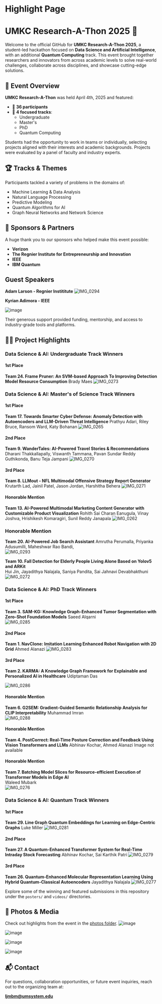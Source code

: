 # Highlight Page

# UMKC Research-A-Thon 2025 🎉
Welcome to the official GitHub for **UMKC Research-A-Thon 2025**, a student-led hackathon focused on **Data Science and Artificial Intelligence**, with an additional **Quantum Computing** track. This event brought together researchers and innovators from across academic levels to solve real-world challenges, collaborate across disciplines, and showcase cutting-edge solutions.

## 🚀 Event Overview

**UMKC Research-A-Thon** was held April 4th, 2025 and featured:

- 👥 **36 participants**
- 🧠 **4 focused tracks**:
  - Undergraduate
  - Master's
  - PhD
  - Quantum Computing

Students had the opportunity to work in teams or individually, selecting projects aligned with their interests and academic backgrounds. Projects were evaluated by a panel of faculty and industry experts.

## 🏆 Tracks & Themes

Participants tackled a variety of problems in the domains of:

- Machine Learning & Data Analysis
- Natural Language Processing
- Predictive Modeling
- Quantum Algorithms for AI
- Graph Neural Networks and Network Science

## 🤝 Sponsors & Partners

A huge thank you to our sponsors who helped make this event possible:

- **Verizon**
- **The Regnier Institute for Entrepreneurship and Innovation**
- **IEEE**
- **IBM Quantum**

## Guest Speakers
**Adam Larson - Regnier Instititute** 
![IMG_0294](https://github.com/user-attachments/assets/d607834a-79fe-4348-bc2d-f9d8bd5fb090)

**Kyrian Adimora - IEEE**  
  
![image](https://github.com/user-attachments/assets/77809e29-f852-4104-88ac-febcd6baf538)




Their generous support provided funding, mentorship, and access to industry-grade tools and platforms.

## 🧑‍💻 Project Highlights

### Data Science & AI: Undergraduate Track Winners
#### 1st Place
**Team 24. Frame Pruner: An SVM-based Approach To Improving Detection Model Resource Consumption**
Brady Maes
![IMG_0273](https://github.com/user-attachments/assets/5bc1e3bb-ee55-4036-aea4-9b595e31c49f)


### Data Science & AI: Master's of Science Track Winners
#### 1st Place
**Team 17. Towards Smarter Cyber Defense: Anomaly Detection with Autoencoders and LLM-Driven Threat Intelligence**
Prathyu Adari, Riley Bruce, Ransom Ward, Katy Bohanan
![IMG_0265](https://github.com/user-attachments/assets/5fa28ded-f4da-4dd7-af1b-dd0597de43d5)



#### 2nd Place
**Team 9. WanderTales: AI-Powered Travel Stories & Recommendations**
Dharani Thakkallapally, Viswanth Tammana, Pavan Sundar Reddy Guthikonda,  Banu Teja Jampani 
![IMG_0270](https://github.com/user-attachments/assets/9fd8d964-8e13-479b-8bb8-60c48677d7c7)


#### 3rd Place
**Team 8. LLMout - NFL Multimodal Offensive Strategy Report Generator**
Krutarth Lad, Jainil Patel, Jason Jordan, Harshitha Behera
![IMG_0271](https://github.com/user-attachments/assets/ec4b15bd-946c-4a57-9b9e-f01d5e1594ac)


#### Honorable Mention
**Team 13. AI-Powered Multimodal Marketing Content Generator with Customizable Product Visualization**
Rohith Sai Charan Eanugula, Vinay  Joshva, Hrishikesh Komaragiri, Sunil Reddy Janapala 
![IMG_0262](https://github.com/user-attachments/assets/4f35c9eb-5a01-4dd2-bed3-d0c12307d025)

### Honorable Mention
**Team 20. AI-Powered Job Search Assistant**
Amrutha Perumalla, Priyanka Adusumilli, Maheshwar Rao Bandi,  
![IMG_0293](https://github.com/user-attachments/assets/da3f6976-e7ac-4707-85f9-550231dcd3fe)


**Team 10. Fall Detection for Elderly People Living Alone Based on Yolov5 and ARKit**	
Hui Jin,  Jayadithya Nalajala, Saniya Pandita, Sai Jahnavi Devabhakthuni
![IMG_0272](https://github.com/user-attachments/assets/e6807913-b84b-45ba-a177-7d71781f4a75)



### Data Science & AI: PhD Track Winners
#### 1st Place
**Team 3. SAM-KG: Knowledge Graph-Enhanced Tumor Segmentation with Zero-Shot Foundation Models**
Saeed Alqarni  
![IMG_0285](https://github.com/user-attachments/assets/4019ee8b-1e26-4c7f-aa92-02d3c811f2a8)

#### 2nd Place
**Team 1. NavClone: Imitation Learning Enhanced Robot Navigation with 2D Grid**
Ahmed Alanazi
![IMG_0283](https://github.com/user-attachments/assets/8024abcf-77da-4b4b-a1c2-0b86a15ad2b2)


#### 3rd Place
**Team 2. KARMA: A Knowledge Graph Framework for Explainable and Personalized AI in Healthcare**
Udiptaman Das  
  
![IMG_0286](https://github.com/user-attachments/assets/7082d98f-84b9-4fe5-a97c-6a9534842042)

#### Honorable Mention
**Team 6. G2SEM: Gradient-Guided Semantic Relationship Analysis for CLIP Interpretability**
Muhammad Imran  
![IMG_0288](https://github.com/user-attachments/assets/ee718fcd-cdb5-4136-96b4-ae3222a68bb7)

#### Honorable Mention
**Team 4. PostCorrect: Real-Time Posture Correction and Feedback Using Vision Transformers and LLMs**
Abhinav Kochar, Ahmed Alanazi
Image not available

#### Honorable Mention
**Team 7. Batching Model Slices for Resource-efficient Execution of Transformer Models in Edge AI**  
Waleed Mubark  
![IMG_0276](https://github.com/user-attachments/assets/6ed96bc9-65a7-4e66-b2c3-ed5aac18dedc)


### Data Science & AI: Quantum Track Winners
#### 1st Place
**Team 29. Line Graph Quantum Embeddings for Learning on Edge-Centric Graphs**
Luke Miller
![IMG_0281](https://github.com/user-attachments/assets/2f5878d4-3127-433a-b5a6-8c38e67b0d48)


#### 2nd Place
**Team 27. A Quantum-Enhanced Transformer System for Real-Time Intraday Stock Forecasting**
Abhinav Kochar, Sai Karthik Patri
![IMG_0279](https://github.com/user-attachments/assets/3be9c0db-8e49-4ab7-b5bc-70e0ebb807e5)


#### 3rd Place
**Team 26. Quantum-Enhanced Molecular Representation Learning Using Hybrid Quantum-Classical Autoencoders**
Jayadithya Nalajala
![IMG_0277](https://github.com/user-attachments/assets/26c08fbc-475b-4709-be35-91053578fd7a)



Explore some of the winning and featured submissions in this repository under the `posters/` and `videos/` directories. 

## 📸 Photos & Media

Check out highlights from the event in the [photos folder](https://github.com/Luke-J-Miller/UMKC_Hackathons/tree/main/Spring-2025/photos).
![image](https://github.com/user-attachments/assets/b1744662-4d04-44ea-8ff7-7aff99821a7e)

![image](https://github.com/user-attachments/assets/19b23252-2ef6-447f-9a54-701b8169d1ac)

![image](https://github.com/user-attachments/assets/ed41dc5b-c24b-4120-9eb1-5bb154295927)

![image](https://github.com/user-attachments/assets/de8e9e29-7f94-473f-a556-02a34a38f640)

## 📬 Contact

For questions, collaboration opportunities, or future event inquiries, reach out to the organizing team at:

**ljmbm@umsystem.edu**





